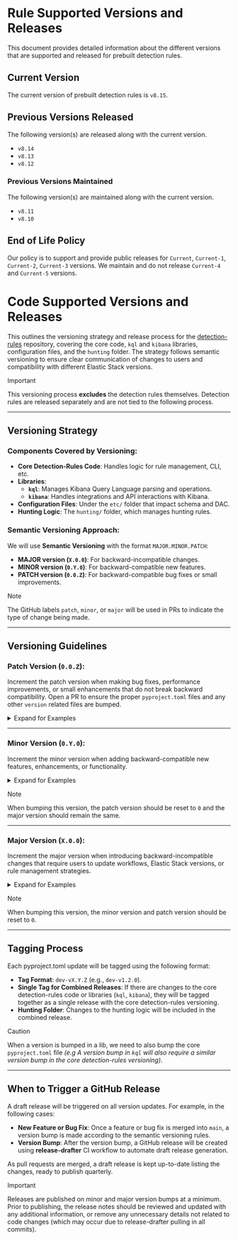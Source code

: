 # Rule Supported Versions and Releases

This document provides detailed information about the different versions that are supported and released for prebuilt detection rules.

## Current Version

The current version of prebuilt detection rules is `v8.15`.

## Previous Versions Released

The following version(s) are released along with the current version.

- `v8.14`
- `v8.13`
- `v8.12`

### Previous Versions Maintained

The following version(s) are maintained along with the current version.

- `v8.11`
- `v8.10`

## End of Life Policy

Our policy is to support and provide public releases for `Current`, `Current-1`, `Current-2`, `Current-3` versions. We maintain and do not release `Current-4` and `Current-5` versions.


# Code Supported Versions and Releases

This outlines the versioning strategy and release process for the [detection-rules](https://github.com/elastic/detection-rules) repository, covering the core code, `kql` and `kibana` libraries, configuration files, and the `hunting` folder. The strategy follows semantic versioning to ensure clear communication of changes to users and compatibility with different Elastic Stack versions.

> [!IMPORTANT]
> This versioning process **excludes** the detection rules themselves. Detection rules are released separately and are not tied to the following process.

---

## Versioning Strategy

### Components Covered by Versioning:
- **Core Detection-Rules Code**: Handles logic for rule management, CLI, etc.
- **Libraries**:
  - **`kql`**: Manages Kibana Query Language parsing and operations.
  - **`kibana`**: Handles integrations and API interactions with Kibana.
- **Configuration Files**: Under the `etc/` folder that impact schema and DAC.
- **Hunting Logic**: The `hunting/` folder, which manages hunting rules.


### Semantic Versioning Approach:
We will use **Semantic Versioning** with the format `MAJOR.MINOR.PATCH`:
- **MAJOR version (`X.0.0`)**: For backward-incompatible changes.
- **MINOR version (`0.Y.0`)**: For backward-compatible new features.
- **PATCH version (`0.0.Z`)**: For backward-compatible bug fixes or small improvements.

> [!NOTE]
> The GitHub labels `patch`, `minor`, or `major` will be used in PRs to indicate the type of change being made.

---

## Versioning Guidelines

### Patch Version (`0.0.Z`):
Increment the patch version when making bug fixes, performance improvements, or small enhancements that do not break backward compatibility. Open a PR to ensure the proper `pyproject.toml` files and any other `version` related files are bumped.

<details><summary>Expand for Examples</summary>
<p>

**Examples**:
- **Kibana Library**:
  - Minor fixes to API calls to ensure correct data retrieval.
  - Updates to the `kibana` lib without adding new features.
- **KQL Library**:
  - Small bug fixes in the query parsing logic.
  - Optimizations that don't alter functionality.
- **Core Detection-Rules Code**:
  - Fixes for CLI bugs or performance tweaks.
  - Minor enhancements to rule management that don’t require users to change workflows.
- **Hunting Folder**:
  - Bug fixes in hunting rules logic.
  - Small performance tweaks for the hunting rule management.
- **Docs Folder**:
  - Updates to documentation.
- **JSON Schemas**:
  - Recurring update to schema definitions that don't break compatibility (not .py schema updates).

</p>
</details>

---

### Minor Version (`0.Y.0`):
Increment the minor version when adding backward-compatible new features, enhancements, or functionality.

<details><summary>Expand for Examples</summary>
<p>

**Examples**:
- **Kibana Library**:
  - Adding a new API endpoint to interact with Elastic Kibana X.Y while maintaining backward compatibility with older versions.
- **KQL Library**:
  - Adding new query parsing functionality that is backward-compatible with previous Elastic Stack versions.
- **Core Detection-Rules Code**:
  - New CLI commands or functionality for managing detection rules.
  - New optional fields in rule schemas that have minimum compatibility requirements. (e.g adding `alert_suppression` with `min_compat=8.14`).
- **Hunting Folder**:
  - Adding new hunting rule management features that are optional and backward-compatible.
  - Enhancements in generating hunting rule markdown or CLI features.

</p>
</details>

> [!NOTE]
> When bumping this version, the patch version should be reset to `0` and the major version should remain the same.

---

### Major Version (`X.0.0`):
Increment the major version when introducing backward-incompatible changes that require users to update workflows, Elastic Stack versions, or rule management strategies.

<details><summary>Expand for Examples</summary>
<p>

**Examples**:
- **Kibana Library**:
  - Replacing or removing an existing API endpoint that forces users to upgrade to Elastic X.Y
- **KQL Library**:
  - Structural changes to query parsing logic that break compatibility with previous Elastic Stack versions.
- **Core Detection-Rules Code**:
  - Breaking changes to rule schema definitions or CLI workflows that require user updates.
  - Forcing users to migrate to a newer Elastic Stack version due to changes in core code or schema compatibility.
- **Hunting Folder**:
  - Major refactors of the hunting logic that break existing workflows.
  - Changes to how hunting rules are defined or managed, requiring users to adjust configurations.

</p>
</details>

> [!NOTE]
> When bumping this version, the minor version and patch version should be reset to `0`.

---

## Tagging Process

Each pyproject.toml update will be tagged using the following format:
- **Tag Format**: `dev-vX.Y.Z` (e.g., `dev-v1.2.0`).
- **Single Tag for Combined Releases**: If there are changes to the core detection-rules code or libraries (`kql`, `kibana`), they will be tagged together as a single release with the core detection-rules versioning.
- **Hunting Folder**: Changes to the hunting logic will be included in the combined release.

> [!CAUTION]
> When a version is bumped in a lib, we need to also bump the core `pyproject.toml` file *(e.g A version bump in `kql` will also require a similar version bump in the core detection-rules versioning)*.
---

## When to Trigger a GitHub Release

A draft release will be triggered on all version updates. For example, in the following cases:
- **New Feature or Bug Fix**: Once a feature or bug fix is merged into `main`, a version bump is made according to the semantic versioning rules.
- **Version Bump**: After the version bump, a GitHub release will be created using **release-drafter** CI workflow to automate draft release generation.

As pull requests are merged, a draft release is kept up-to-date listing the changes, ready to publish quarterly.

> [!IMPORTANT]
> Releases are published on minor and major version bumps at a minimum. Prior to publishing, the release notes should be reviewed and updated with any additional information, or remove any unnecessary details not related to code changes (which may occur due to release-drafter pulling in all commits).
